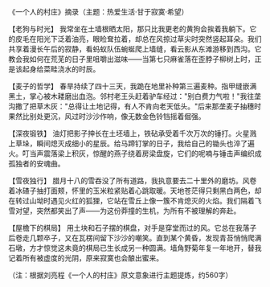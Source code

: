 《一个人的村庄》摘录（主题：热爱生活·甘于寂寞·希望）

【老狗与时光】
我常坐在土墙根晒太阳，那只比我更老的黄狗会挨着我躺下。它的皮毛在阳光下泛着油亮，眼睑耷拉着，却总在风掠过草尖时突然竖起耳朵。我们共享着漫长午后的寂静，看蚂蚁队伍蜿蜒爬上墙缝，看云影从东滩游移到西沟。它教会我如何在荒芜的日子里咀嚼出滋味——当第七只麻雀落在歪脖子柳树上时，正是该起身给菜畦浇水的时辰。

【麦子的哲学】
春旱持续了四十三天，我跪在地里补种第三遍麦种。指甲缝嵌满黑土，掌心被木耧磨出血泡。邻村老王头赶着驴车经过："别白费力气啦！"我往垄沟撒了把草木灰："总得让土地记得，有人不肯向老天低头。"后来那垄麦子抽穗时果然比别处更沉，风过时沙沙作响，像无数金色铃铛摇着倔强。

【深夜锻铁】
油灯把影子抻长在土坯墙上，铁砧承受着千次万次的锤打。火星溅上草垛，瞬间熄灭成细小的星辰。给马蹄钉掌的日子，我给自己的锄头也淬了遍火。叮当声震落梁上积灰，惊醒的燕子绕着房梁盘旋，它们的呢喃与锤击声编织成孤独者的安魂曲。

【雪夜独行】
腊月十八的雪吞没了所有道路，我执意要去二十里外的磨坊。风卷着冰碴子抽打面颊，怀里的玉米粒紧贴着心跳取暖。天地苍茫得只剩黑白两色，却在转过山坳时遇见火红的狐狸，它站在雪丘上像一簇不肯熄灭的火焰。我们隔着飞雪对望，突然都笑出了声——为这份莽撞的生机，为所有不被理解的奔赴。

【屋檐下的棋局】
用土块和石子摆的棋盘，对手是穿堂而过的风。它总在我落子后卷走几颗卒子，又在瓦楞间留下沙沙的嘲笑。直到某个黄昏，发现青苔悄悄爬满石墩，方才惊觉这未竟的棋局已生长成另一种圆满。墙角野菊年复一年地开，替我记着所有被虚度的光阴，原来寂寞也会酿出蜜来。

（注：根据刘亮程《一个人的村庄》原文意象进行主题提炼，约560字）